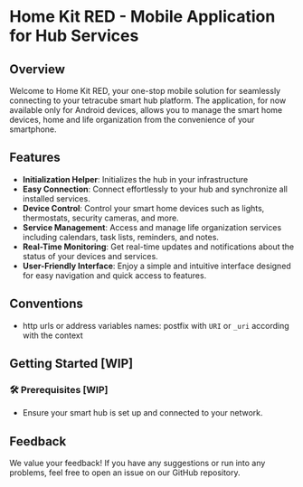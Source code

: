 # Home Kit RED - Mobile Application for Hub Services

## Overview

Welcome to Home Kit RED, your one-stop mobile solution for seamlessly connecting to your tetracube smart hub platform. 
The application, for now available only for Android devices, allows you to manage the smart home devices,
home and life organization from the convenience of your smartphone.

## Features
- **Initialization Helper**: Initializes the hub in your infrastructure
- **Easy Connection**: Connect effortlessly to your hub and synchronize all installed services.
- **Device Control**: Control your smart home devices such as lights, thermostats, security cameras, and more.
- **Service Management**: Access and manage life organization services including calendars, task lists, reminders, and notes.
- **Real-Time Monitoring**: Get real-time updates and notifications about the status of your devices and services.
- **User-Friendly Interface**: Enjoy a simple and intuitive interface designed for easy navigation and quick access to features.

## Conventions
* http urls or address variables names: postfix with `URI` or `_uri` according with the context

## Getting Started [WIP]
### 🛠️ Prerequisites [WIP]
- Ensure your smart hub is set up and connected to your network.

## Feedback
We value your feedback! If you have any suggestions or run into any problems, feel free to open an issue on our GitHub repository.
